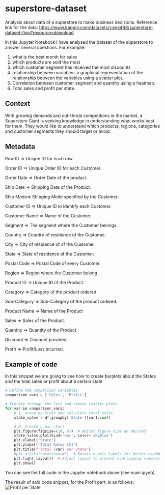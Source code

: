 # superstore-dataset
Analysis about data of a superstore to make business decisions.
Reference link for the data: https://www.kaggle.com/datasets/vivek468/superstore-dataset-final?resource=download

In this Jupyter Notebook I have analysed the dataset of the superstore to answer several questions. For example:
1. what is the best month for sales
2. which products are sold the most
3. which customer segment has received the most discounts
4. relationship between variables: a graphical representation of the relationship between the variables using a scatter plot.
5. Correlation between customer segment and quantity using a heatmap.
6. Total sales and profit per state.

## Context
With growing demands and cut-throat competitions in the market, a Superstore Giant is seeking knowledge in understanding what works best for them. They would like to understand which products, regions, categories and customer segments they should target or avoid.

## Metadata
Row ID => Unique ID for each row.

Order ID => Unique Order ID for each Customer.

Order Date => Order Date of the product.

Ship Date => Shipping Date of the Product.

Ship Mode=> Shipping Mode specified by the Customer.

Customer ID => Unique ID to identify each Customer.

Customer Name => Name of the Customer.

Segment => The segment where the Customer belongs.

Country => Country of residence of the Customer.

City => City of residence of of the Customer.

State => State of residence of the Customer.

Postal Code => Postal Code of every Customer.

Region => Region where the Customer belong.

Product ID => Unique ID of the Product.

Category => Category of the product ordered.

Sub-Category => Sub-Category of the product ordered.

Product Name => Name of the Product

Sales => Sales of the Product.

Quantity => Quantity of the Product.

Discount => Discount provided.

Profit => Profit/Loss incurred.


## Example of code
In this snippet we are going to see how to create barplots about the States and the total sales or profit about a certain state

```python
# Define the comparison variables
comparison_vars = ['Sales', 'Profit']

# Iterate through the list and create scatter plots
for var in comparison_vars:
    # 1. Group by State and calculate total sales
    state_sales = df.groupby('State')[var].sum()

    # 2. Create a bar chart
    plt.figure(figsize=(10, 6))  # Adjust figure size as desired
    state_sales.plot(kind='bar', color='skyblue')
    plt.xlabel('State')
    plt.ylabel('Total Sales [$]')
    plt.title(f'Total {var} per State')
    #plt.xticks(rotationv=45)  # Rotate x-axis labels for better readability (optional)
    plt.tight_layout()  # Adjust layout to prevent overlapping elements
    plt.show()
```
You can see the full code in the Jupyter notebook above (see main.ipynb)

The result of said code snippet, for the Profit part, is as follows:
 ![Profit per State]([https://github.com/lucalevi/user-agent-parser/blob/main/results/shares_img/piechart_os.png](https://github.com/lucalevi/superstore-dataset/blob/main/profit%20per%20state.png) "Profit per State")
